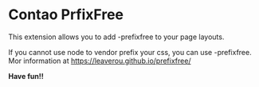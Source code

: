 # Contao PrfixFree

This extension allows you to add -prefixfree to your page layouts.

If you cannot use node to vendor prefix your css, you can use -prefixfree.  
Mor information at https://leaverou.github.io/prefixfree/

**Have fun!!**